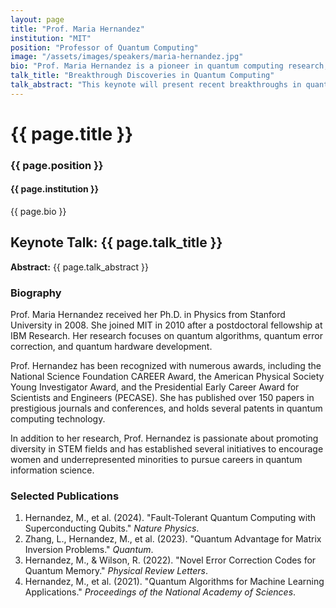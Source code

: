 ```yaml
---
layout: page
title: "Prof. Maria Hernandez"
institution: "MIT"
position: "Professor of Quantum Computing"
image: "/assets/images/speakers/maria-hernandez.jpg"
bio: "Prof. Maria Hernandez is a pioneer in quantum computing research, focusing on quantum algorithms and quantum error correction. She leads the Quantum Information Science group at MIT and has published groundbreaking work on quantum supremacy."
talk_title: "Breakthrough Discoveries in Quantum Computing"
talk_abstract: "This keynote will present recent breakthroughs in quantum computing, including the development of fault-tolerant quantum processors and novel quantum algorithms with practical applications in cryptography, optimization, and materials science."
---
```


# {{ page.title }}

<div class="speaker-details">
  <div class="speaker-bio">
    <h3>{{ page.position }}</h3>
    <h4>{{ page.institution }}</h4>
    <p>{{ page.bio }}</p>
  </div>
</div>

## Keynote Talk: {{ page.talk_title }}

**Abstract:** {{ page.talk_abstract }}

### Biography

Prof. Maria Hernandez received her Ph.D. in Physics from Stanford University in 2008. She joined MIT in 2010 after a postdoctoral fellowship at IBM Research. Her research focuses on quantum algorithms, quantum error correction, and quantum hardware development.

Prof. Hernandez has been recognized with numerous awards, including the National Science Foundation CAREER Award, the American Physical Society Young Investigator Award, and the Presidential Early Career Award for Scientists and Engineers (PECASE). She has published over 150 papers in prestigious journals and conferences, and holds several patents in quantum computing technology.

In addition to her research, Prof. Hernandez is passionate about promoting diversity in STEM fields and has established several initiatives to encourage women and underrepresented minorities to pursue careers in quantum information science.

### Selected Publications

1. Hernandez, M., et al. (2024). "Fault-Tolerant Quantum Computing with Superconducting Qubits." *Nature Physics*.
2. Zhang, L., Hernandez, M., et al. (2023). "Quantum Advantage for Matrix Inversion Problems." *Quantum*.
3. Hernandez, M., & Wilson, R. (2022). "Novel Error Correction Codes for Quantum Memory." *Physical Review Letters*.
4. Hernandez, M., et al. (2021). "Quantum Algorithms for Machine Learning Applications." *Proceedings of the National Academy of Sciences*.